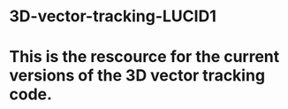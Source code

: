 # 3D-vector-tracking-LUCID1
# This is the rescource for the current versions of the 3D vector tracking code.
